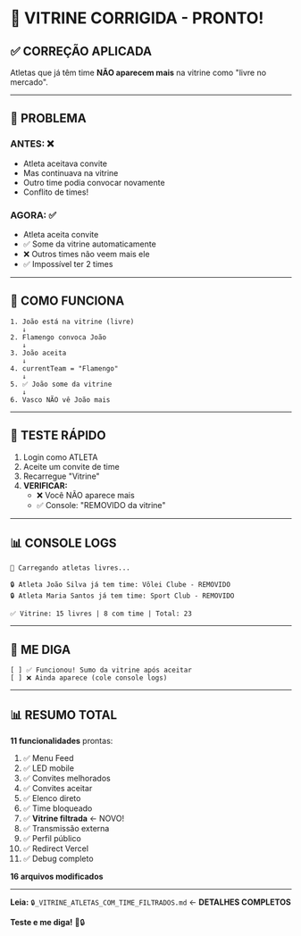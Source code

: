 # 🏪 VITRINE CORRIGIDA - PRONTO!

## ✅ CORREÇÃO APLICADA

Atletas que já têm time **NÃO aparecem mais** na vitrine como "livre no mercado".

---

## 🐛 PROBLEMA

### **ANTES:** ❌
- Atleta aceitava convite
- Mas continuava na vitrine
- Outro time podia convocar novamente
- Conflito de times!

### **AGORA:** ✅
- Atleta aceita convite
- ✅ Some da vitrine automaticamente
- ❌ Outros times não veem mais ele
- ✅ Impossível ter 2 times

---

## 🔄 COMO FUNCIONA

```
1. João está na vitrine (livre)
   ↓
2. Flamengo convoca João
   ↓
3. João aceita
   ↓
4. currentTeam = "Flamengo"
   ↓
5. ✅ João some da vitrine
   ↓
6. Vasco NÃO vê João mais
```

---

## 🧪 TESTE RÁPIDO

1. Login como ATLETA
2. Aceite um convite de time
3. Recarregue "Vitrine"
4. **VERIFICAR:**
   - ❌ Você NÃO aparece mais
   - ✅ Console: "REMOVIDO da vitrine"

---

## 📊 CONSOLE LOGS

```
🏐 Carregando atletas livres...

🔒 Atleta João Silva já tem time: Vôlei Clube - REMOVIDO
🔒 Atleta Maria Santos já tem time: Sport Club - REMOVIDO

✅ Vitrine: 15 livres | 8 com time | Total: 23
```

---

## 💬 ME DIGA

```
[ ] ✅ Funcionou! Sumo da vitrine após aceitar
[ ] ❌ Ainda aparece (cole console logs)
```

---

## 📊 RESUMO TOTAL

**11 funcionalidades** prontas:

1. ✅ Menu Feed
2. ✅ LED mobile
3. ✅ Convites melhorados
4. ✅ Convites aceitar
5. ✅ Elenco direto
6. ✅ Time bloqueado
7. ✅ **Vitrine filtrada** ← NOVO!
8. ✅ Transmissão externa
9. ✅ Perfil público
10. ✅ Redirect Vercel
11. ✅ Debug completo

**16 arquivos modificados**

---

**Leia:** `🔒_VITRINE_ATLETAS_COM_TIME_FILTRADOS.md` ← **DETALHES COMPLETOS**

**Teste e me diga!** 🏪🔒
